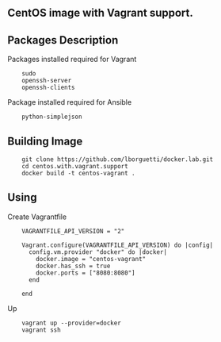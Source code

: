 CentOS image with Vagrant support.
--

## Packages Description

Packages installed required for Vagrant

        
        sudo
        openssh-server
        openssh-clients

Package installed required for Ansible

        
        python-simplejson


## Building Image

        
        git clone https://github.com/lborguetti/docker.lab.git
        cd centos.with.vagrant.support
        docker build -t centos-vagrant .

## Using

Create Vagrantfile

        VAGRANTFILE_API_VERSION = "2"
        
        Vagrant.configure(VAGRANTFILE_API_VERSION) do |config|
          config.vm.provider "docker" do |docker|
            docker.image = "centos-vagrant"
            docker.has_ssh = true
            docker.ports = ["8080:8080"]
          end
        
        end

Up

        
        vagrant up --provider=docker
        vagrant ssh
